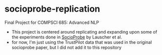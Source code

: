 # socioprobe-replication
Final Project for COMPSCI 685: Advanced NLP
- This project is centered around replicating and expanding upon some of the experiments done in [SocioProbe](https://aclanthology.org/2022.emnlp-main.539/) by Lauscher et al.
- for now, I'm just using the TrustPilot data that was used in the original socioprobe paper, but I did not add it to this repository
